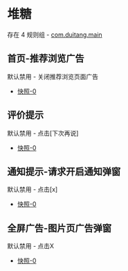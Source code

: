 # 堆糖

存在 4 规则组 - [com.duitang.main](/src/apps/com.duitang.main.ts)

## 首页-推荐浏览广告

默认禁用 - 关闭推荐浏览页面广告

- [快照-0](https://i.gkd.li/i/13202725)

## 评价提示

默认禁用 - 点击[下次再说]

- [快照-0](https://i.gkd.li/i/14273094)

## 通知提示-请求开启通知弹窗

默认禁用 - 点击[x]

- [快照-0](https://i.gkd.li/i/14273121)

## 全屏广告-图片页广告弹窗

默认禁用 - 点击X

- [快照-0](https://i.gkd.li/i/13997011)
